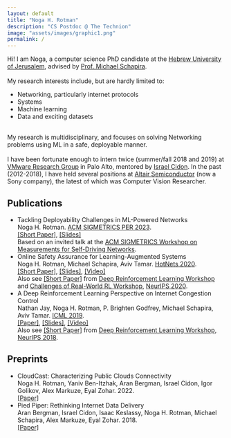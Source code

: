 ```yaml
---
layout: default
title: "Noga H. Rotman"
description: "CS Postdoc @ The Technion"
image: "assets/images/graphic1.png"
permalink: /
---
```

<div id="hi" class="section-container section-main">
    <div class="section-text">
    Hi! I am Noga, a computer science PhD candidate at the <a href="http://www.cs.huji.ac.il/" target="_blank">Hebrew University of Jerusalem</a>, advised by <a href="https://www.michaelschapira.com/" target="_blank">Prof. Michael Schapira</a>.
    <br><br>
    My research interests include, but are hardly limited to:
            <ul class="">
                <li>Networking, particularly internet protocols</li>
                <li>Systems</li>
                <li>Machine learning</li>
                <li>Data and exciting datasets</li>
            </ul>
    <br>
    My research is multidisciplinary, and focuses on solving Networking problems using ML in a safe, deployable manner.
    <br><br>
    I have been fortunate enough to intern twice (summer/fall 2018 and 2019) at
    <a href="https://research.vmware.com/" target="_blank">VMware Research Group</a> in Palo Alto, mentored by
    <a href="https://research.vmware.com/researchers/israel-cidon" target="_blank">Israel Cidon</a>.
    In the past (2012-2018), I have held several positions at
        <a href="https://altair-semi.com/" target="_blank">Altair Semiconductor</a> (now a Sony company),
        the latest of which was Computer Vision Researcher.
    <br>

 </div>
</div>

 <div id="publications" class="section-container section-main">
     <div class="section-title">
        <h2><span>Publications</span></h2>
    </div>
<div class="section-text">
    <ul class="fa-ul">
    <li><i class="fa-li fa-solid fa-book"></i>
            <span class="paper-name" id="per2023">
                Tackling Deployability Challenges in ML-Powered Networks
            </span>
            <br>Noga H. Rotman.
            <a href="https://dl.acm.org/newsletter/sigmetrics" target="_blank">ACM SIGMETRICS PER 2023</a>. 
            <br>
            <span class="paper-links">
                <a href="https://dl.acm.org/doi/10.1145/3626570.3626605" target="_blank">[Short Paper]</a>,
                <a href="assets/slides/OSAP_Hotnets.pdf" target="_blank">[Slides]</a>
            </span>
            <br>
            Based on an invited talk at the <a href="https://measure-selfdn23.cs.ucsb.edu/" target="_blank">ACM SIGMETRICS Workshop on Measurements for Self-Driving Networks</a>.
        </li>
        <li><i class="fa-li fa-solid fa-book"></i>
            <span class="paper-name">
                Online Safety Assurance for Learning-Augmented Systems
            </span>
            <br>Noga H. Rotman, Michael Schapira, Aviv Tamar.
            <a href="http://conferences.sigcomm.org/hotnets/2020/" target="_blank">HotNets 2020</a>. 
            <br>
            <span class="paper-links">
                <a href="https://dl.acm.org/doi/10.1145/3422604.3425940" target="_blank">[Short Paper]</a>,
                <a href="assets/slides/OSAP_Hotnets.pdf" target="_blank">[Slides]</a>,
                <a href="https://youtu.be/a3JO5p10MHE?t=5830" target="_blank">[Video]</a>
            </span>
            <br>Also see <a href="https://arxiv.org/pdf/2010.03625.pdf" target="_blank">[Short Paper]</a> from
            <a href="https://sites.google.com/view/deep-rl-workshop-neurips2020/" target="_blank">
                    Deep Reinforcement Learning Workshop</a> and
                    <a href="https://sites.google.com/view/neurips2020rwrl" target="_blank">
                        Challenges of Real-World RL Workshop</a>,
                    <a href="https://neurips.cc/" target="_blank">NeurIPS 2020</a>.
        </li>
        <li><i class="fa-li fa-solid fa-book"></i>
            <span class="paper-name">
                A Deep Reinforcement Learning Perspective on Internet Congestion Control
            </span>
            <br>Nathan Jay, Noga H. Rotman, P. Brighten Godfrey, Michael Schapira, Aviv Tamar.
            <a href="https://icml.cc/" target="_blank">ICML 2019</a>.
            <br>
            <span class="paper-links">
                <a href="https://arxiv.org/abs/1810.03259v3" target="_blank">[Paper]</a>,
                <a href="assets/slides/Aurora_AIWeek.pdf" target="_blank">[Slides]</a>,
                <a href="https://youtu.be/8bzHuplGI-M" target="_blank">[Video]</a>
            </span>
            <br>Also see <a href="https://arxiv.org/abs/1810.03259" target="_blank">[Short Paper]</a>
            from <a href="https://sites.google.com/view/deep-rl-workshop-nips-2018/home" target="_blank">Deep Reinforcement Learning Workshop</a>, <a href="https://neurips.cc/" target="_blank">NeurIPS 2018</a>.          
        </li>
    </ul>
</div>
</div>

<div id="preprints" class="section-container section-main">
     <div class="section-title">
        <h2><span>Preprints</span></h2>
    </div>
<div class="section-text">
    <ul class="fa-ul">
	    <li><i class="fa-li fas fa-file-pen"> </i>
	        <span class="paper-name">CloudCast: Characterizing Public Clouds Connectivity</span> 
	        <br>Noga H. Rotman, Yaniv Ben-Itzhak, Aran Bergman, Israel Cidon, Igor Golikov, Alex Markuze, Eyal Zohar.
	        2022.
	        <br>
	        <span class="paper-links">
	            <a href="https://arxiv.org/pdf/2201.06989.pdf" target="_blank">[Paper]</a>
	        </span>
	     </li>
	     <li><i class="fa-li fas fa-file-pen"> </i>
	        <span class="paper-name">Pied Piper: Rethinking Internet Data Delivery</span>
	        <br>Aran Bergman, Israel Cidon, Isaac Keslassy, Noga H. Rotman, Michael Schapira, Alex Markuze, Eyal Zohar. 2018.
	        <br>
	        <span class="paper-links">
	            <a href="https://arxiv.org/pdf/1812.05582.pdf" target="_blank">[Paper]</a>
	        </span>
	     </li>
    </ul>
</div>
</div>